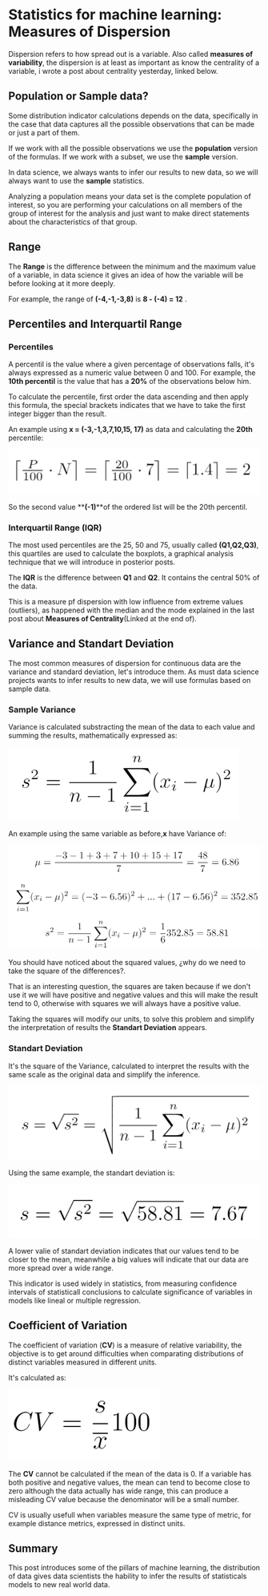 # Statistics for machine learning: Measures of Dispersion

Dispersion refers to how spread out is a variable. Also called **measures of variability**, the dispersion is at least as important as know the centrality of a variable, i wrote a post about centrality yesterday, linked below.

## Population or Sample data?

Some distribution indicator calculations depends on the data, specifically in the case that data captures all the possible observations that can be made or just a part of them. 

If we work with all the possible observations we use the **population** version of the formulas. If we work with a subset, we use the **sample** version.

In data science, we always wants to infer our results to new data, so we will always want to use the **sample** statistics.

Analyzing a population means your data set is the complete population of interest, so you are performing your calculations on all members of the group of interest for the analysis and just want to make direct statements about the characteristics of that group.

## Range

The **Range** is the difference between the minimum and the maximum value of a variable, in data science it gives an idea of how the variable will be before looking at it more deeply.

For example, the range of **__(-4,-1,-3,8)__** is **__8 - (-4) = 12__** .


## Percentiles and Interquartil Range

### Percentiles

A percentil is the value where a given percentage of observations falls, it's always expressed as a numeric value between 0 and 100. For example, the **10th percentil** is the value that has a **__20%__** of the observations below him.

To calculate the percentile, first order the data ascending and then apply this formula, the special brackets indicates that we have to take the first integer bigger than the result.

An example using **__x = (-3,-1,3,7,10,15, 17)__** as data and calculating the **20th** percentile:

![Image of DT](https://github.com/CrunchyPistacho/100DaysOfML/blob/master/Basic_Statics/images/Percentil%201.PNG)

So the second value **__(-1)__**of the ordered list will be the 20th percentil.

### Interquartil Range (IQR)

The most used percentiles are the 25, 50 and 75, usually called **(Q1,Q2,Q3)**, this quartiles are used to calculate the boxplots, a graphical analysis technique that we will introduce in posterior posts.

The **IQR** is the difference between **__Q1__** and **__Q2__**. It contains the central 50% of the data.

This is a measure pf dispersion with low influence from extreme values (outliers), as happened with the median and the mode explained in the last post about **Measures of Centrality**(Linked at the end of).

## Variance and Standart Deviation

The most common measures of dispersion for continuous data are the variance and standard deviation, let's introduce them. As must data science projects wants to infer results to new data, we will use formulas based on sample data.

### Sample Variance

Variance is calculated substracting the mean of the data to each value and summing the results, mathematically expressed as:

![Image of DT](https://github.com/CrunchyPistacho/100DaysOfML/blob/master/Basic_Statics/images/Deviation.PNG)

An example using the same variable as before,**x** have Variance of:

![Image of DT](https://github.com/CrunchyPistacho/100DaysOfML/blob/master/Basic_Statics/images/Deviation_example.PNG)

You should have noticed about the squared values, ¿why do we need to take the square of the differences?. 

That is an interesting question, the squares are taken because if we don't use it we will have positive and negative values and this will make the result tend to 0, otherwise with squares we will always have a positive value.

Taking the squares will modify our units, to solve this problem and simplify the interpretation of results the **Standart Deviation** appears.

### Standart Deviation

It's the square of the Variance, calculated to interpret the results with the same scale as the original data and simplify the inference.

![Image of DT](https://github.com/CrunchyPistacho/100DaysOfML/blob/master/Basic_Statics/images/Variance.PNG)

Using the same example, the standart deviation is:

![Image of DT](https://github.com/CrunchyPistacho/100DaysOfML/blob/master/Basic_Statics/images/Variance_example.PNG)

A lower valie of standart deviation indicates that our values tend to be closer to the mean, meanwhile a big values will indicate that our data are more spread over a wide range.

This indicator is used widely in statistics,  from measuring confidence intervals of statisticall conclusions to calculate significance of variables in models like lineal or multiple regression.

## Coefficient of Variation

The coefficient of variation (**CV**) is a measure of relative variability, the objective is to get around difficulties when comparating distributions of distinct variables measured in different units.

It's calculated as:

![Image of DT](https://github.com/CrunchyPistacho/100DaysOfML/blob/master/Basic_Statics/images/CoefVar.PNG)

The **CV** cannot be calculated if the mean of the data is 0. If a variable has both positive and negative values, the mean can tend to become close to zero although the data actually has wide range, this can produce a misleading CV value because the denominator will be a small number.

CV is usually usefull when variables measure the same type of metric, for example distance metrics, expressed in distinct units.

## Summary

This post introduces some of the pillars of machine learning, the distribution of data gives data scientists the hability to infer the results of statisticals models to new real world data.



